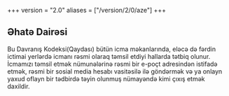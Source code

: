+++
version = "2.0"
aliases = ["/version/2/0/aze"]
+++


## Əhatə Dairəsi

Bu Davranış Kodeksi(Qaydası) bütün icma məkanlarında, eləcə də fərdin ictimai yerlərdə icmanı rəsmi olaraq təmsil etdiyi
hallarda tətbiq olunur. İcmamızı təmsil etmək nümunələrinə rəsmi bir e-poçt adresindən istifadə etmək, rəsmi bir sosial
media hesabı vasitəsilə ilə göndərmək və ya onlayn yaxud oflayn bir tədbirdə təyin olunmuş nümayəndə kimi çıxış etmək
daxildir.


